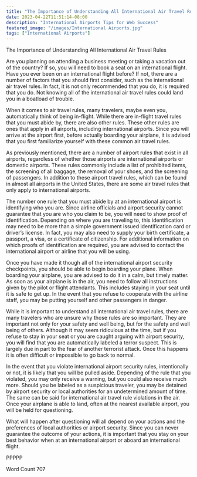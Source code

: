 ```yaml
---
title: "The Importance of Understanding All International Air Travel Rules"
date: 2023-04-22T11:51:14-08:00
description: "International Airports Tips for Web Success"
featured_image: "/images/International Airports.jpg"
tags: ["International Airports"]
---
```


The Importance of Understanding All International Air Travel Rules

Are you planning on attending a business meeting or taking a vacation out of the country?  If so, you will need to book a seat on an international flight.  Have you ever been on an international flight before?  If not, there are a number of factors that you should first consider, such as the international air travel rules.  In fact, it is not only recommended that you do, it is required that you do.  Not knowing all of the international air travel rules could land you in a boatload of trouble.

When it comes to air travel rules, many travelers, maybe even you, automatically think of being in-flight. While there are in-flight travel rules that you must abide by, there are also other rules. These other rules are ones that apply in all airports, including international airports. Since you will arrive at the airport first, before actually boarding your airplane, it is advised that you first familiarize yourself with these common air travel rules.

As previously mentioned, there are a number of airport rules that exist in all airports, regardless of whether those airports are international airports or domestic airports. These rules commonly include a list of prohibited items, the screening of all baggage, the removal of your shoes, and the screening of passengers. In addition to these airport travel rules, which can be found in almost all airports in the United States, there are some air travel rules that only apply to international airports.

The number one rule that you must abide by at an international airport is identifying who you are.  Since airline officials and airport security cannot guarantee that you are who you claim to be, you will need to show proof of identification. Depending on where you are traveling to, this identification may need to be more than a simple government issued identification card or driver’s license.  In fact, you may also need to supply your birth certificate, a passport, a visa, or a certificate of citizenship. For additional information on which proofs of identification are required, you are advised to contact the international airport or airline that you will be using.

Once you have made it though all of the international airport security checkpoints, you should be able to begin boarding your plane.  When boarding your airplane, you are advised to do it in a calm, but timely matter.  As soon as your airplane is in the air, you need to follow all instructions given by the pilot or flight attendants. This includes staying in your seat until it is safe to get up.  In the event that you refuse to cooperate with the airline staff, you may be putting yourself and other passengers in danger.

While it is important to understand all international air travel rules, there are many travelers who are unsure why those rules are so important.  They are important not only for your safety and well being, but for the safety and well being of others.  Although it may seem ridiculous at the time, but if you refuse to stay in your seat or you are caught arguing with airport security, you will find that you are automatically labeled a terror suspect. This is largely due in part to the fear of another terrorist attack.  Once this happens it is often difficult or impossible to go back to normal.

In the event that you violate international airport security rules, intentionally or not, it is likely that you will be pulled aside. Depending of the rule that you violated, you may only receive a warning, but you could also receive much more. Should you be labeled as a suspicious traveler, you may be detained by airport security or local authorities for an undetermined amount of time.  The same can be said for international air travel rule violations in the air.  Once your airplane is able to land, often at the nearest available airport, you will be held for questioning.  

What will happen after questioning will all depend on your actions and the preferences of local authorities or airport security.  Since you can never guarantee the outcome of your actions, it is important that you stay on your best behavior when at an international airport or aboard an international flight.

PPPPP

Word Count 707


